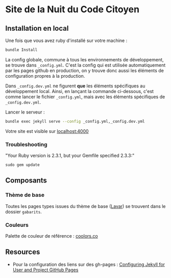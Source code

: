 # Site de la Nuit du Code Citoyen

## Installation en local

Une fois que vous avez ruby d'installé sur votre machine :

```bash
bundle Install
```

La config globale, commune à tous les environnements de développement, se trouve dans `_config.yml`. C'est la config qui est utilisée automatiquement par les pages github en production, on y trouve donc aussi les éléments de configuration propres à la production.

Dans `_config.dev.yml` ne figurent **que** les éléments spécifiques au développement local. Ainsi, en lançant la commande ci-dessous, c'est comme lancer le fichier `_config.yml`, mais avec les éléments spécifiques de `_config.dev.yml`.

Lancer le serveur :
```bash
bundle exec jekyll serve --config _config.yml,_config.dev.yml
```


Votre site est visible sur [localhost:4000](localhost:4000)

### Troubleshooting

"Your Ruby version is 2.3.1, but your Gemfile specified 2.3.3:"

	sudo gem update



## Composants

### Thème de base

Toutes les pages types issues du thème de base ([Lavar](http://preview.themeforest.net/item/lavar-portfolio-agency-jekyll-theme/full_screen_preview/15679321?ref=gundoel007)) se trouvent dans le dossier `gabarits`.

### Couleurs

Palette de couleur de référence : [coolors.co](https://coolors.co/ffc857-f9dc5c-3185fc-223951-e84855)

## Resources

- Pour la configuration des liens sur des gh-pages : [Configuring Jekyll for User and Project GitHub Pages](http://downtothewire.io/2015/08/15/configuring-jekyll-for-user-and-project-github-pages/)

